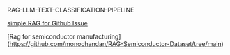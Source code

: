 RAG-LLM-TEXT-CLASSIFICATION-PIPELINE

[simple RAG for Github Issue](https://github.com/monochandan/RAG-github-issue-question-answering)

[Rag for semiconductor manufacturing] (https://github.com/monochandan/RAG-Semiconductor-Dataset/tree/main)
